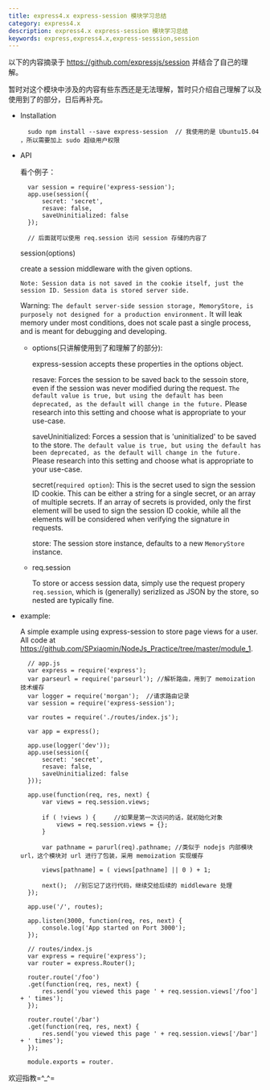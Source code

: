 ```yaml
---
title: express4.x express-session 模块学习总结
category: express4.x
description: express4.x express-session 模块学习总结
keywords: express,express4.x,express-sesssion,session
---
```


以下的内容摘录于 <https://github.com/expressjs/session> 并结合了自己的理解。

暂时对这个模块中涉及的内容有些东西还是无法理解，暂时只介绍自己理解了以及使用到了的部分，日后再补充。

- Installation

        sudo npm install --save express-session  // 我使用的是 Ubuntu15.04 ，所以需要加上 sudo 超级用户权限
    
- API

    看个例子：

        var session = require('express-session');
        app.use(session({
            secret: 'secret',
            resave: false,
            saveUninitialized: false
        });
        
        // 后面就可以使用 req.session 访问 session 存储的内容了

    session(options)
    
    create a session middleware with the given options.
    
    `Note: Session data is not saved in the cookie itself, just the session ID. Session data is stored server side.`
    
    Warning: `The default server-side session storage, MemoryStore, is purposely not designed for a production environment.` It will leak memory under most conditions, does not scale past a single process, and is meant for debugging and developing.
    
    - options(只讲解使用到了和理解了的部分):
    
        express-session accepts these properties in the options object.
        
        resave: Forces the session to be saved back to the sessoin store, even if the session was never modified during the request. `The default value is true, but using the default has been deprecated, as the default will change in the future.` Please research into this setting and choose what is appropriate to your use-case.
        
        saveUninitialized: Forces a session that is 'uninitialized' to be saved to the store. `The default value is true, but using the default has been deprecated, as the default will change in the future. `Please research into this setting and choose what is appropriate to your use-case.
        
        secret(`required option`): This is the secret used to sign the session ID cookie. This can be either a string for a single secret, or an array of multiple secrets. If an array of secrets is provided, only the first element will be used to sign the session ID cookie, while all the elements will be considered when verifying the signature in requests.
        
        store: The session store instance, defaults to a new `MemoryStore` instance.
        
    - req.session
    
        To store or access session data, simply use the request propery `req.session`, which is (generally) serizlized as JSON by the store, so nested are typically fine.
        
- example:

    A simple example using express-session to store page views for a user. All code at <https://github.com/SPxiaomin/NodeJs_Practice/tree/master/module_1>.
    
        // app.js
        var express = require('express');
        var parseurl = require('parseurl'); //解析路由，用到了 memoization 技术缓存
        var logger = require('morgan');  //请求路由记录
        var session = require('express-session');
        
        var routes = require('./routes/index.js');
        
        var app = express();
        
        app.use(logger('dev'));
        app.use(session({
            secret: 'secret',
            resave: false,
            saveUninitialized: false
        }));
        
        app.use(function(req, res, next) {
            var views = req.session.views;
            
            if ( !views ) {     //如果是第一次访问的话，就初始化对象
                views = req.session.views = {};
            }
            
            var pathname = parurl(req).pathname; //类似于 nodejs 内部模块 url，这个模块对 url 进行了包装，采用 memoization 实现缓存
            
            views[pathname] = ( views[pathname] || 0 ) + 1;  
            
            next();  //别忘记了这行代码，继续交给后续的 middleware 处理
        });
        
        app.use('/', routes);
        
        app.listen(3000, function(req, res, next) {
            console.log('App started on Port 3000');
        });
        
        // routes/index.js
        var express = require('express');
        var router = express.Router();
        
        router.route('/foo')
        .get(function(req, res, next) {
            res.send('you viewed this page ' + req.session.views['/foo'] + ' times');
        });
        
        router.route('/bar')
        .get(function(req, res, next) {
            res.send('you viewed this page ' + req.session.views['/bar'] + ' times');
        });
        
        module.exports = router.
        
欢迎指教=^_^=
